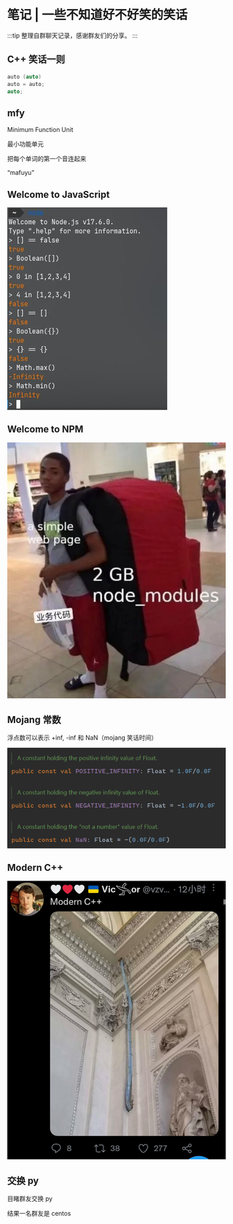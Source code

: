 # 笔记 | 一些不知道好不好笑的笑话

:::tip
整理自群聊天记录，感谢群友们的分享。
:::

## C++ 笑话一则

```cpp
auto (auto)
auto = auto;
auto;
```

## mfy

Minimum Function Unit

最小功能单元

把每个单词的第一个音连起来

“mafuyu”

## Welcome to JavaScript

![Untitled](./jokes/Untitled.jpeg)

## Welcome to NPM

![Untitled](./jokes/Untitled%201.jpeg)

## Mojang 常数

浮点数可以表示 +inf, -inf 和 NaN（mojang 笑话时间）

![Untitled](./jokes/Untitled.png)

## Modern C++

![Untitled](./jokes/Untitled%203.jpeg)

## 交换 py

目睹群友交换 py

结果一名群友是 centos
